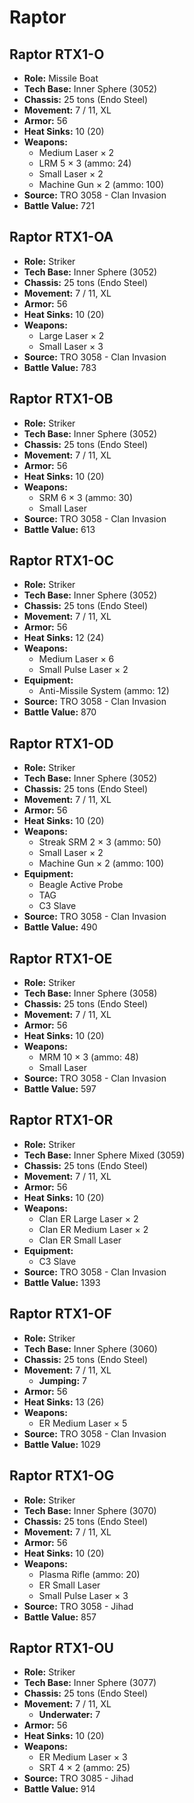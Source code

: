 # Raptor
## Raptor RTX1-O
- **Role:** Missile Boat
- **Tech Base:** Inner Sphere (3052)
- **Chassis:** 25 tons (Endo Steel)
- **Movement:** 7 / 11, XL
- **Armor:** 56
- **Heat Sinks:** 10 (20)
- **Weapons:**
  - Medium Laser × 2
  - LRM 5 × 3 (ammo: 24)
  - Small Laser × 2
  - Machine Gun × 2 (ammo: 100)
- **Source:** TRO 3058 - Clan Invasion
- **Battle Value:** 721

## Raptor RTX1-OA
- **Role:** Striker
- **Tech Base:** Inner Sphere (3052)
- **Chassis:** 25 tons (Endo Steel)
- **Movement:** 7 / 11, XL
- **Armor:** 56
- **Heat Sinks:** 10 (20)
- **Weapons:**
  - Large Laser × 2
  - Small Laser × 3
- **Source:** TRO 3058 - Clan Invasion
- **Battle Value:** 783

## Raptor RTX1-OB
- **Role:** Striker
- **Tech Base:** Inner Sphere (3052)
- **Chassis:** 25 tons (Endo Steel)
- **Movement:** 7 / 11, XL
- **Armor:** 56
- **Heat Sinks:** 10 (20)
- **Weapons:**
  - SRM 6 × 3 (ammo: 30)
  - Small Laser
- **Source:** TRO 3058 - Clan Invasion
- **Battle Value:** 613

## Raptor RTX1-OC
- **Role:** Striker
- **Tech Base:** Inner Sphere (3052)
- **Chassis:** 25 tons (Endo Steel)
- **Movement:** 7 / 11, XL
- **Armor:** 56
- **Heat Sinks:** 12 (24)
- **Weapons:**
  - Medium Laser × 6
  - Small Pulse Laser × 2
- **Equipment:**
  - Anti-Missile System (ammo: 12)
- **Source:** TRO 3058 - Clan Invasion
- **Battle Value:** 870

## Raptor RTX1-OD
- **Role:** Striker
- **Tech Base:** Inner Sphere (3052)
- **Chassis:** 25 tons (Endo Steel)
- **Movement:** 7 / 11, XL
- **Armor:** 56
- **Heat Sinks:** 10 (20)
- **Weapons:**
  - Streak SRM 2 × 3 (ammo: 50)
  - Small Laser × 2
  - Machine Gun × 2 (ammo: 100)
- **Equipment:**
  - Beagle Active Probe
  - TAG
  - C3 Slave
- **Source:** TRO 3058 - Clan Invasion
- **Battle Value:** 490

## Raptor RTX1-OE
- **Role:** Striker
- **Tech Base:** Inner Sphere (3058)
- **Chassis:** 25 tons (Endo Steel)
- **Movement:** 7 / 11, XL
- **Armor:** 56
- **Heat Sinks:** 10 (20)
- **Weapons:**
  - MRM 10 × 3 (ammo: 48)
  - Small Laser
- **Source:** TRO 3058 - Clan Invasion
- **Battle Value:** 597

## Raptor RTX1-OR
- **Role:** Striker
- **Tech Base:** Inner Sphere Mixed (3059)
- **Chassis:** 25 tons (Endo Steel)
- **Movement:** 7 / 11, XL
- **Armor:** 56
- **Heat Sinks:** 10 (20)
- **Weapons:**
  - Clan ER Large Laser × 2
  - Clan ER Medium Laser × 2
  - Clan ER Small Laser
- **Equipment:**
  - C3 Slave
- **Source:** TRO 3058 - Clan Invasion
- **Battle Value:** 1393

## Raptor RTX1-OF
- **Role:** Striker
- **Tech Base:** Inner Sphere (3060)
- **Chassis:** 25 tons (Endo Steel)
- **Movement:** 7 / 11, XL
  - **Jumping:** 7
- **Armor:** 56
- **Heat Sinks:** 13 (26)
- **Weapons:**
  - ER Medium Laser × 5
- **Source:** TRO 3058 - Clan Invasion
- **Battle Value:** 1029

## Raptor RTX1-OG
- **Role:** Striker
- **Tech Base:** Inner Sphere (3070)
- **Chassis:** 25 tons (Endo Steel)
- **Movement:** 7 / 11, XL
- **Armor:** 56
- **Heat Sinks:** 10 (20)
- **Weapons:**
  - Plasma Rifle (ammo: 20)
  - ER Small Laser
  - Small Pulse Laser × 3
- **Source:** TRO 3058 - Jihad
- **Battle Value:** 857

## Raptor RTX1-OU
- **Role:** Striker
- **Tech Base:** Inner Sphere (3077)
- **Chassis:** 25 tons (Endo Steel)
- **Movement:** 7 / 11, XL
  - **Underwater:** 7
- **Armor:** 56
- **Heat Sinks:** 10 (20)
- **Weapons:**
  - ER Medium Laser × 3
  - SRT 4 × 2 (ammo: 25)
- **Source:** TRO 3085 - Jihad
- **Battle Value:** 914

